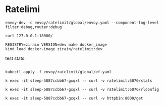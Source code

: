 # Ratelimi



```console
envoy-dev -c envoy/ratelimit/global/envoy.yaml --component-log-level filter:debug,router:debug

curl 127.0.0.1:18000/
```

















```console
REGISTRY=zirain VERSION=dev make docker_image
kind load docker-image zirain/ratelimit:dev
```

test stats:
```

kubectl apply -f envoy/ratelimit/global/ef.yaml 

k exec -it sleep-5887ccbb67-gxqxl -- curl -v ratelimit:6070/stats

k exec -it sleep-5887ccbb67-gxqxl -- curl -v ratelimit:6070/rlconfig

k exec -it sleep-5887ccbb67-gxqxl -- curl -v httpbin:8000/get
```